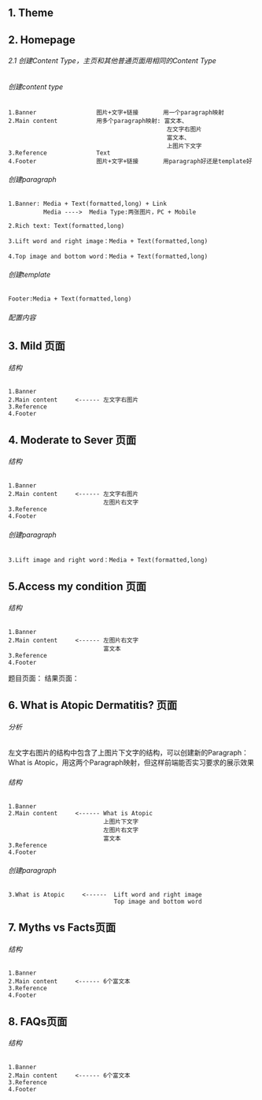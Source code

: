 ## 1. Theme


## 2. Homepage

###### 2.1 创建Content Type，主页和其他普通页面用相同的Content Type

###### 创建content type
```
1.Banner                 图片+文字+链接       用一个paragraph映射              
2.Main content           用多个paragraph映射: 富文本、
                                             左文字右图片
                                             富文本、
                                             上图片下文字
3.Reference              Text
4.Footer                 图片+文字+链接       用paragraph好还是template好
```

###### 创建paragraph
```
1.Banner: Media + Text(formatted,long) + Link
          Media ---->  Media Type:两张图片，PC + Mobile
   
2.Rich text: Text(formatted,long)

3.Lift word and right image：Media + Text(formatted,long) 

4.Top image and bottom word：Media + Text(formatted,long)
```


###### 创建template
```
Footer:Media + Text(formatted,long)
```

###### 配置内容

## 3. Mild 页面

###### 结构
```
1.Banner           
2.Main content     <------ 左文字右图片 
3.Reference 
4.Footer 
```

## 4. Moderate to Sever 页面

###### 结构
```
1.Banner            
2.Main content     <------ 左文字右图片 
                           左图片右文字
3.Reference 
4.Footer 
```

###### 创建paragraph
```
3.Lift image and right word：Media + Text(formatted,long) 
```

## 5.Access my condition 页面

###### 结构
```
1.Banner            
2.Main content     <------ 左图片右文字 
                           富文本
3.Reference 
4.Footer 
```

题目页面：
结果页面：

## 6. What is Atopic Dermatitis? 页面

###### 分析
左文字右图片的结构中包含了上图片下文字的结构，可以创建新的Paragraph：What is Atopic，用这两个Paragraph映射，但这样前端能否实习要求的展示效果

###### 结构
```
1.Banner            
2.Main content     <------ What is Atopic 
                           上图片下文字
                           左图片右文字
                           富文本
3.Reference 
4.Footer 
```

###### 创建paragraph
```
3.What is Atopic     <------  Lift word and right image
                              Top image and bottom word
```


## 7. Myths vs Facts页面

###### 结构
```
1.Banner            
2.Main content     <------ 6个富文本
3.Reference 
4.Footer 
```

## 8. FAQs页面

###### 结构
```
1.Banner            
2.Main content     <------ 6个富文本
3.Reference 
4.Footer 
```

